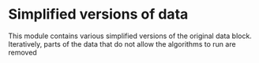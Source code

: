 # Simplified versions of data

This module contains various simplified versions of the original data block. Iteratively, 
parts of the data that do not allow the algorithms to run are removed